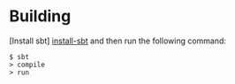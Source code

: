 Building
========

[Install sbt] [install-sbt] and then run the following command:

    $ sbt
    > compile
    > run


[install-sbt]: http://www.scala-sbt.org/release/docs/Getting-Started/Setup.html#installing-sbt
